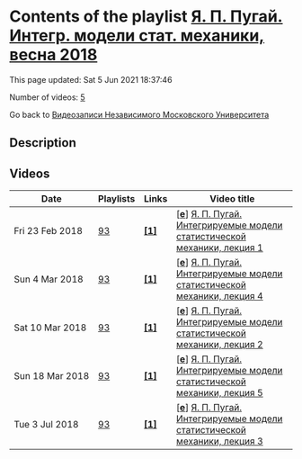 # Contents of the playlist [Я. П. Пугай. Интегр. модели стат. механики, весна 2018](https://www.youtube.com/playlist?list=PLp9ABVh6_x4FRuHzXLOUzlTEq2jZWlAQi)

This page updated: Sat 5 Jun 2021 18:37:46

Number of videos: [5](#videos)

Go back to [Видеозаписи Независимого Московского Университета](../README.md)

## Description



## Videos

|Date|Playlists|Links|Video title|
|---|---|---|---|
| Fri&nbsp;23&nbsp;Feb&nbsp;2018 | [93](../playlists/93 "Я. П. Пугай. Интегр. модели стат. механики, весна 2018") | [**[1]**](http://ium.mccme.ru/s18/s18-BFprogram-YaPugai.pdf) | [[**e**](https://studio.youtube.com/video/rqOJ5QbJqBI/edit "Edit")] [Я. П. Пугай. Интегрируемые модели статистической механики, лекция 1](https://www.youtube.com/watch?v=rqOJ5QbJqBI&list=PLp9ABVh6_x4FRuHzXLOUzlTEq2jZWlAQi "Совместный с ФОПФ МФТИ спецкурс для 3 курса, формат лекция + семинар.  8 февраля 2018 г. 16:30, НМУ 310 (Большой Власьевский пер., 11) http://ium.mccme.ru/s18/s18-BFprogram-YaPugai.pdf") |
| Sun&nbsp;4&nbsp;Mar&nbsp;2018 | [93](../playlists/93 "Я. П. Пугай. Интегр. модели стат. механики, весна 2018") | [**[1]**](http://ium.mccme.ru/s18/s18-BFprogram-YaPugai.pdf) | [[**e**](https://studio.youtube.com/video/mYNJvPdeeRc/edit "Edit")] [Я. П. Пугай. Интегрируемые модели статистической механики, лекция 4](https://www.youtube.com/watch?v=mYNJvPdeeRc&list=PLp9ABVh6_x4FRuHzXLOUzlTEq2jZWlAQi "По техническим причинам лекции 2 и 3 отсутствуют, приносим свои извинения. Совместный с ФОПФ МФТИ спецкурс для 3 курса, формат лекция + семинар.  1 марта 2018 г. 16:30, НМУ 310 (Большой Власьевский пер., 11) http://ium.mccme.ru/s18/s18-BFprogram-YaPugai.pdf") |
| Sat&nbsp;10&nbsp;Mar&nbsp;2018 | [93](../playlists/93 "Я. П. Пугай. Интегр. модели стат. механики, весна 2018") | [**[1]**](http://ium.mccme.ru/s18/s18-BFprogram-YaPugai.pdf) | [[**e**](https://studio.youtube.com/video/UINtz1LRrLM/edit "Edit")] [Я. П. Пугай. Интегрируемые модели статистической механики, лекция 2](https://www.youtube.com/watch?v=UINtz1LRrLM&list=PLp9ABVh6_x4FRuHzXLOUzlTEq2jZWlAQi "Совместный с ФОПФ МФТИ спецкурс для 3 курса, формат лекция + семинар.  15 февраля 2018 г. 16:30, НМУ 310 (Большой Власьевский пер., 11) http://ium.mccme.ru/s18/s18-BFprogram-YaPugai.pdf") |
| Sun&nbsp;18&nbsp;Mar&nbsp;2018 | [93](../playlists/93 "Я. П. Пугай. Интегр. модели стат. механики, весна 2018") | [**[1]**](http://ium.mccme.ru/s18/s18-BFprogram-YaPugai.pdf) | [[**e**](https://studio.youtube.com/video/0g5UfNVA1M8/edit "Edit")] [Я. П. Пугай. Интегрируемые модели статистической механики, лекция 5](https://www.youtube.com/watch?v=0g5UfNVA1M8&list=PLp9ABVh6_x4FRuHzXLOUzlTEq2jZWlAQi "Совместный с ФОПФ МФТИ спецкурс для 3 курса, формат лекция + семинар.  15 марта 2018 г. 16:30, НМУ 310 (Большой Власьевский пер., 11) http://ium.mccme.ru/s18/s18-BFprogram-YaPugai.pdf") |
| Tue&nbsp;3&nbsp;Jul&nbsp;2018 | [93](../playlists/93 "Я. П. Пугай. Интегр. модели стат. механики, весна 2018") | [**[1]**](http://ium.mccme.ru/s18/s18-BFprogram-YaPugai.pdf) | [[**e**](https://studio.youtube.com/video/PDEGq6ecXY8/edit "Edit")] [Я. П. Пугай. Интегрируемые модели статистической механики, лекция 3](https://www.youtube.com/watch?v=PDEGq6ecXY8&list=PLp9ABVh6_x4FRuHzXLOUzlTEq2jZWlAQi "Совместный с ФОПФ МФТИ спецкурс для 3 курса, формат лекция + семинар.  22 февраля 2018 г. 16:30, НМУ 310 (Большой Власьевский пер., 11) http://ium.mccme.ru/s18/s18-BFprogram-YaPugai.pdf") |
